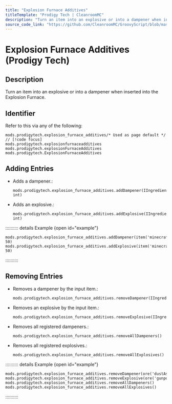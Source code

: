 ```yaml
---
title: "Explosion Furnace Additives"
titleTemplate: "Prodigy Tech | CleanroomMC"
description: "Turn an item into an explosive or into a dampener when inserted into the Explosion Furnace."
source_code_link: "https://github.com/CleanroomMC/GroovyScript/blob/master/src/main/java/com/cleanroommc/groovyscript/compat/mods/prodigytech/ExplosionFurnaceAdditives.java"
---
```


# Explosion Furnace Additives (Prodigy Tech)

## Description

Turn an item into an explosive or into a dampener when inserted into the Explosion Furnace.

## Identifier

Refer to this via any of the following:

```groovy:no-line-numbers {1}
mods.prodigytech.explosion_furnace_additives/* Used as page default */ // [!code focus]
mods.prodigytech.explosionfurnaceadditives
mods.prodigytech.explosionFurnaceAdditives
mods.prodigytech.ExplosionFurnaceAdditives
```


## Adding Entries

- Adds a dampener.:

    ```groovy:no-line-numbers
    mods.prodigytech.explosion_furnace_additives.addDampener(IIngredient, int)
    ```

- Adds an explosive.:

    ```groovy:no-line-numbers
    mods.prodigytech.explosion_furnace_additives.addExplosive(IIngredient, int)
    ```

:::::::::: details Example {open id="example"}
```groovy:no-line-numbers
mods.prodigytech.explosion_furnace_additives.addDampener(item('minecraft:stone'), 50)
mods.prodigytech.explosion_furnace_additives.addExplosive(item('minecraft:cobblestone'), 50)
```

::::::::::

## Removing Entries

- Removes a dampener by the input item.:

    ```groovy:no-line-numbers
    mods.prodigytech.explosion_furnace_additives.removeDampener(IIngredient)
    ```

- Removes an explosive by the input item.:

    ```groovy:no-line-numbers
    mods.prodigytech.explosion_furnace_additives.removeExplosive(IIngredient)
    ```

- Removes all registered dampeners.:

    ```groovy:no-line-numbers
    mods.prodigytech.explosion_furnace_additives.removeAllDampeners()
    ```

- Removes all registered explosives.:

    ```groovy:no-line-numbers
    mods.prodigytech.explosion_furnace_additives.removeAllExplosives()
    ```

:::::::::: details Example {open id="example"}
```groovy:no-line-numbers
mods.prodigytech.explosion_furnace_additives.removeDampener(ore('dustAsh'))
mods.prodigytech.explosion_furnace_additives.removeExplosive(ore('gunpowder'))
mods.prodigytech.explosion_furnace_additives.removeAllDampeners()
mods.prodigytech.explosion_furnace_additives.removeAllExplosives()
```

::::::::::
